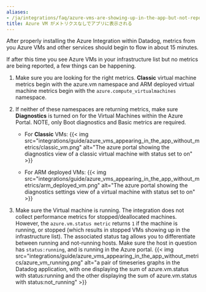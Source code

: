 ```yaml
---
aliases:
- /ja/integrations/faq/azure-vms-are-showing-up-in-the-app-but-not-reporting-metrics
title: Azure VM がメトリクスなしでアプリに表示される
---
```


After properly installing the Azure Integration within Datadog, metrics from you Azure VMs and other services should begin to flow in about 15 minutes.

If after this time you see Azure VMs in your infrastructure list but no metrics are being reported, a few things can be happening.

1. Make sure you are looking for the right metrics.
    **Classic** virtual machine metrics begin with the azure.vm namespace and ARM deployed virtual machine metrics begin with the `azure.compute_virtualmachines` namespace.

2. If neither of these namespaces are returning metrics, make sure **Diagnostics** is turned on for the Virtual Machines within the Azure Portal. NOTE, only Boot diagnostics and Basic metrics are required.
    * For **Classic** VMs:
    {{< img src="integrations/guide/azure_vms_appearing_in_the_app_without_metrics/classic_vm.png" alt="The azure portal showing the diagnostics view of a classic virtual machine with status set to on" >}}

    * For ARM deployed VMs:
    {{< img src="integrations/guide/azure_vms_appearing_in_the_app_without_metrics/arm_deployed_vm.png" alt="The azure portal showing the diagnostics settings view of a virtual machine with status set to on" >}}

3. Make sure the Virtual machine is running.
    The integration does not collect performance metrics for stopped/deallocated machines. However, the `azure.vm.status metric` returns `1` if the machine is running, or stopped (which results in stopped VMs showing up in the infrastructure list). The associated status tag allows you to differentiate between running and not-running hosts. Make sure the host in question has `status:running`, and is running in the Azure portal.
    {{< img src="integrations/guide/azure_vms_appearing_in_the_app_without_metrics/azure_vm_running.png" alt="a pair of timeseries graphs in the Datadog application, with one displaying the sum of azure.vm.status with status:running and the other displaying the sum of azure.vm.status with status:not_running" >}}